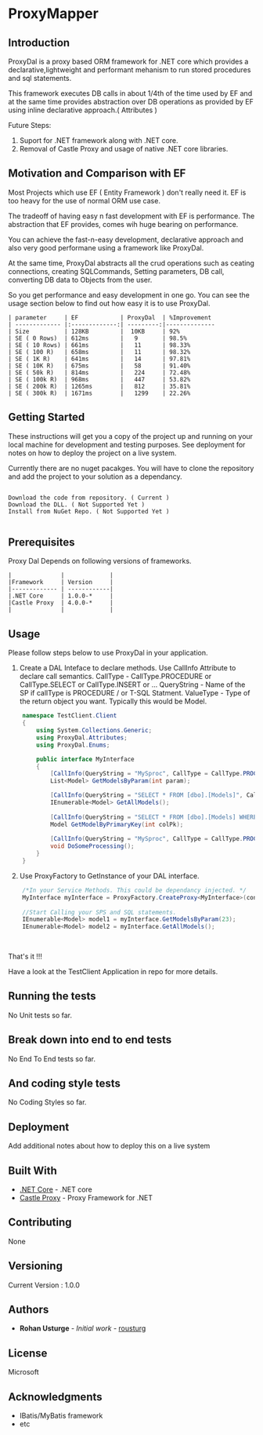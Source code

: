 # ProxyMapper

## Introduction

ProxyDal is a proxy based ORM framework for .NET core which provides a declarative,lightweight and performant mehanism to run stored procedures and sql statements.

This framework executes DB calls in about 1/4th of the time used by EF and at the same time provides abstraction over DB operations as provided by EF using inline declarative approach.( Attributes )  

Future Steps:

1. Suport for .NET framework along with .NET core.
2. Removal of Castle Proxy and usage of native .NET core libraries.


## Motivation and Comparison with EF

Most Projects which use EF ( Entity Framework ) don't really need it. EF is too heavy for the use of normal ORM use case. 

The tradeoff of having easy n fast development with EF is performance. The abstraction that EF provides, comes wih huge bearing on performance.

You can achieve the fast-n-easy development, declarative approach and also very good performane using a framework like ProxyDal. 

At the same time, ProxyDal abstracts all the crud operations such as ceating connections, creating SQLCommands, Setting parameters, DB call, converting DB data to Objects from the user. 

So you get performance and easy development in one go. You can see the usage section below to find out how easy it is to use ProxyDal.


```
| parameter     | EF            | ProxyDal  | %Improvement
| ------------- |:-------------:| ---------:|--------------
| Size          | 128KB         |  10KB     | 92%
| SE ( 0 Rows)  | 612ms         |   9       | 98.5%
| SE ( 10 Rows) | 661ms         |   11      | 98.33%
| SE ( 100 R)   | 658ms         |   11      | 98.32%
| SE ( 1K R)    | 641ms         |   14      | 97.81%
| SE ( 10K R)   | 675ms         |   58      | 91.40%
| SE ( 50k R)   | 814ms         |   224     | 72.48%
| SE ( 100k R)  | 968ms         |   447     | 53.82%
| SE ( 200k R)  | 1265ms        |   812     | 35.81%
| SE ( 300k R)  | 1671ms        |   1299    | 22.26%

```


## Getting Started

These instructions will get you a copy of the project up and running on your local machine for development and testing purposes. See deployment for notes on how to deploy the project on a live system.

Currently there are no nuget pacakges. You will have to clone the repository and add the project to your solution as a dependancy.

```

Download the code from repository. ( Current )
Download the DLL. ( Not Supported Yet )
Install from NuGet Repo. ( Not Supported Yet )


```


## Prerequisites

Proxy Dal Depends on following versions of frameworks.

```
|              |             | 
|Framework     | Version     |
|------------- | ------------|
|.NET Core     | 1.0.0-*     |
|Castle Proxy  | 4.0.0-*     |
|              |             | 
```

## Usage

Please follow steps below to use ProxyDal in your application.

1. Create a DAL Inteface to declare methods. Use CallInfo Attribute to declare call semantics. 
    CallType - CallType.PROCEDURE or CallType.SELECT or CallType.INSERT or ...
    QueryString - Name of the SP if callType is PROCEDURE / or T-SQL Statment.
    ValueType - Type of the return object you want. Typically this would be Model. 

```c#
    namespace TestClient.Client
    {
        using System.Collections.Generic;
        using ProxyDal.Attributes;
        using ProxyDal.Enums;

        public interface MyInterface
        {
            [CallInfo(QueryString = "MySproc", CallType = CallType.PROCEDURE, ValueType = typeof(Model))]
            List<Model> GetModelsByParam(int param);

            [CallInfo(QueryString = "SELECT * FROM [dbo].[Models]", CallType = CallType.SELECT, ValueType = typeof(Model))]
            IEnumerable<Model> GetAllModels();
            
            [CallInfo(QueryString = "SELECT * FROM [dbo].[Models] WHERE COLPK = @ColPk", CallType = CallType.SELECT, ValueType = typeof(Model))]
            Model GetModelByPrimaryKey(int colPk);
            
            [CallInfo(QueryString = "MySproc", CallType = CallType.PROCEDURE]
            void DoSomeProcessing();
        }
    }

```


2. Use ProxyFactory to GetInstance of your DAL interface.

```c#
    /*In your Service Methods. This could be dependancy injected. */
    MyInterface myInterface = ProxyFactory.CreateProxy<MyInterface>(connectionString);
    
    //Start Calling your SPS and SQL statements.
    IEnumerable<Model> model1 = myInterface.GetModelsByParam(23);
    IEnumerable<Model> model2 = myInterface.GetAllModels();
    
    
```

That's it !!!



Have a look at the TestClient Application in repo for more details.


## Running the tests

No Unit tests so far. 

## Break down into end to end tests

No End To End tests so far.

## And coding style tests

No Coding Styles so far.

## Deployment

Add additional notes about how to deploy this on a live system

## Built With

* [.NET Core](https://www.asp.net/core) - .NET core
* [Castle Proxy](http://www.castleproject.org/) - Proxy Framework for .NET

## Contributing

None

## Versioning

Current Version : 1.0.0
 

## Authors

* **Rohan Usturge** - *Initial work* - [rousturg](https://rousturg.vsaex.visualstudio.com/me?mkt=en-US&campaign=o~msft~vsts~usercard)


## License

Microsoft

## Acknowledgments

* IBatis/MyBatis framework
* etc
